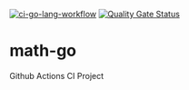 [![ci-go-lang-workflow](https://github.com/maxwilkson/math-go/actions/workflows/ci.yaml/badge.svg)](https://github.com/maxwilkson/math-go/actions/workflows/ci.yaml) [![Quality Gate Status](https://sonarcloud.io/api/project_badges/measure?project=maxwilkson_math-go&metric=alert_status)](https://sonarcloud.io/summary/new_code?id=maxwilkson_math-go)

# math-go
Github Actions CI Project
